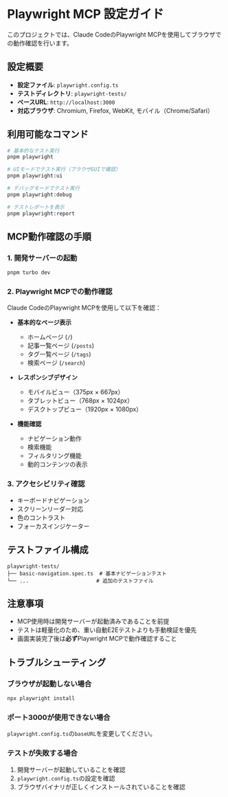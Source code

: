 # Playwright MCP 設定ガイド

このプロジェクトでは、Claude CodeのPlaywright MCPを使用してブラウザでの動作確認を行います。

## 設定概要

- **設定ファイル**: `playwright.config.ts`
- **テストディレクトリ**: `playwright-tests/`
- **ベースURL**: `http://localhost:3000`
- **対応ブラウザ**: Chromium, Firefox, WebKit, モバイル（Chrome/Safari）

## 利用可能なコマンド

```bash
# 基本的なテスト実行
pnpm playwright

# UIモードでテスト実行（ブラウザGUIで確認）
pnpm playwright:ui

# デバッグモードでテスト実行
pnpm playwright:debug

# テストレポートを表示
pnpm playwright:report
```

## MCP動作確認の手順

### 1. 開発サーバーの起動

```bash
pnpm turbo dev
```

### 2. Playwright MCPでの動作確認

Claude CodeのPlaywright MCPを使用して以下を確認：

- **基本的なページ表示**
  - ホームページ (`/`)
  - 記事一覧ページ (`/posts`)
  - タグ一覧ページ (`/tags`)
  - 検索ページ (`/search`)

- **レスポンシブデザイン**
  - モバイルビュー（375px × 667px）
  - タブレットビュー（768px × 1024px）
  - デスクトップビュー（1920px × 1080px）

- **機能確認**
  - ナビゲーション動作
  - 検索機能
  - フィルタリング機能
  - 動的コンテンツの表示

### 3. アクセシビリティ確認

- キーボードナビゲーション
- スクリーンリーダー対応
- 色のコントラスト
- フォーカスインジケーター

## テストファイル構成

```
playwright-tests/
├── basic-navigation.spec.ts  # 基本ナビゲーションテスト
└── ...                      # 追加のテストファイル
```

## 注意事項

- MCP使用時は開発サーバーが起動済みであることを前提
- テストは軽量化のため、重い自動E2Eテストよりも手動検証を優先
- 画面実装完了後は**必ず**Playwright MCPで動作確認すること

## トラブルシューティング

### ブラウザが起動しない場合

```bash
npx playwright install
```

### ポート3000が使用できない場合

`playwright.config.ts`の`baseURL`を変更してください。

### テストが失敗する場合

1. 開発サーバーが起動していることを確認
2. `playwright.config.ts`の設定を確認
3. ブラウザバイナリが正しくインストールされていることを確認
